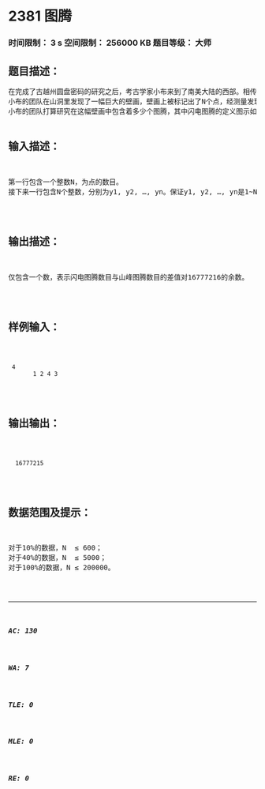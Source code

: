 # 2381 图腾   
### 时间限制： 3 s     空间限制： 256000 KB     题目等级： 大师  
## 题目描述：  

<pre>
在完成了古越州圆盘密码的研究之后，考古学家小布来到了南美大陆的西部。相传很久以前在这片土地上生活着两个部落，一个部落崇拜闪电，另一个部落崇拜高山，他们分别用闪电和山峰的形状作为各自部落的图腾。
小布的团队在山洞里发现了一幅巨大的壁画，壁画上被标记出了N个点，经测量发现这N个点的水平位置和竖直位置是两两不同的。小布认为这幅壁画所包含的信息仅与这N个点的相对位置有关，因此不妨设坐标分别为(1, y1) , (2, y2), ..., (n, yn)，其中y1~yn是1~N的一个排列。
小布的团队打算研究在这幅壁画中包含着多少个图腾，其中闪电图腾的定义图示如下（图腾的形式只与4个纵坐标值的相对大小排列顺序有关）：1<=a<b<c<d ya<yc<yb<yd
崇拜高山的部落有两个氏族，因而山峰图腾有如下两种形式，左边为A类，右边为B类（同样，图腾的形式也都只与4个纵坐标值的大小排列顺序有关）：
1<=a<b<c<d ya<yb<yd<yc
1<=a<b<c<d ya<yd<yc<yb
    小布的团队希望知道，这N个点中两个部落图腾数目的差值。因此在本题中，你需要帮助小布的团队编写一个程序，计算闪电图腾数目减去山峰图腾数目的值，由于该值可能绝对值较大，本题中只需输出该值对16777216的余数（注意余数必为正值，例如-1对16777216的余数为16777215）。
</pre>
  
  
## 输入描述：  

<pre>
第一行包含一个整数N，为点的数目。
接下来一行包含N个整数，分别为y1, y2, …, yn。保证y1, y2, …, yn是1~N的一个排列。
</pre>
  
  
## 输出描述：  

<pre>
仅包含一个数，表示闪电图腾数目与山峰图腾数目的差值对16777216的余数。
</pre>
  
  
## 样例输入：  

<pre><code>
 4
       1 2 4 3
</code></pre>
  
  
## 输出输出：  

<pre><code>
  16777215
</code></pre>
  
  
## 数据范围及提示：  

<pre>
对于10%的数据，N  ≤ 600；
对于40%的数据，N  ≤ 5000；
对于100%的数据，N ≤ 200000。
</pre>
  
  
***  

##### AC: 130  
##### WA: 7  
##### TLE: 0  
##### MLE: 0  
##### RE: 0  
